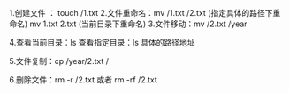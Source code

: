 1.创建文件 ： touch   /1.txt
2.文件重命名：mv  /1.txt   /2.txt (指定具体的路径下重命名)
              mv  1.txt    2.txt  (当前目录下重命名)
3.文件移动：mv   /2.txt     /year
			
4.查看当前目录：ls
  查看指定目录：ls   具体的路径地址
  
5.文件复制：cp   /year/2.txt    /

6.删除文件：rm -r /2.txt   或者   rm -rf /2.txt